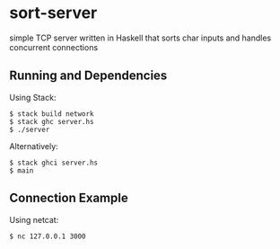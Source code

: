# sort-server
simple TCP server written in Haskell that sorts char inputs and handles concurrent connections 

## Running and Dependencies
Using Stack:

    $ stack build network
    $ stack ghc server.hs
    $ ./server
    
Alternatively:

    $ stack ghci server.hs
    $ main
    
## Connection Example
Using netcat:

    $ nc 127.0.0.1 3000
